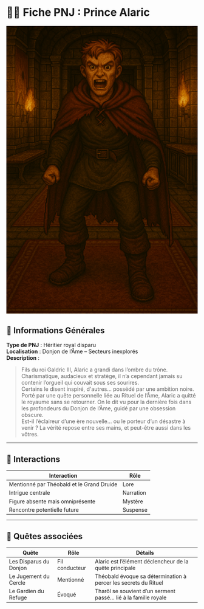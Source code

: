 # 🧍‍♂️ Fiche PNJ : Prince Alaric

![prince-alaric.png](https://raw.githubusercontent.com/nicolasvauchenet/eightrealms-awakening/refs/heads/main/assets/img/chapter1/npc/prince-alaric.png)

## 🧾 Informations Générales

**Type de PNJ** : Héritier royal disparu  
**Localisation** : Donjon de l’Âme – Secteurs inexplorés  
**Description** :
> Fils du roi Galdric III, Alaric a grandi dans l’ombre du trône. Charismatique, audacieux et stratège, il n’a cependant
> jamais su contenir l’orgueil qui couvait sous ses sourires.  
> Certains le disent inspiré, d'autres… possédé par une ambition noire.  
> Porté par une quête personnelle liée au Rituel de l’Âme, Alaric a quitté le royaume sans se retourner. On le dit vu
> pour la dernière fois dans les profondeurs du Donjon de l’Âme, guidé par une obsession obscure.  
> Est-il l’éclaireur d’une ère nouvelle… ou le porteur d’un désastre à venir ? La vérité repose entre ses mains, et
> peut-être aussi dans les vôtres.

---

## 💬 Interactions

| Interaction                               | Rôle      |
|-------------------------------------------|-----------|
| Mentionné par Théobald et le Grand Druide | Lore      |
| Intrigue centrale                         | Narration |
| Figure absente mais omniprésente          | Mystère   |
| Rencontre potentielle future              | Suspense  |

---

## 📜 Quêtes associées

| Quête                  | Rôle           | Détails                                                         |
|------------------------|----------------|-----------------------------------------------------------------|
| Les Disparus du Donjon | Fil conducteur | Alaric est l’élément déclencheur de la quête principale         |
| Le Jugement du Cercle  | Mentionné      | Théobald évoque sa détermination à percer les secrets du Rituel |
| Le Gardien du Refuge   | Évoqué         | Tharôl se souvient d’un serment passé… lié à la famille royale  |
